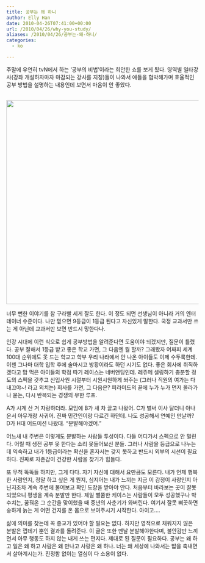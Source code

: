 ```yaml
---
title: 공부는 왜 하니
author: Elly Han
date: 2010-04-26T07:41:00+00:00
url: /2010/04/26/why-you-study/
aliases: /2010/04/26/공부는-왜-하니/
categories:
  - ko

---
```

주말에 우연히 tvN에서 하는 ‘공부의 비법’이라는 희안한 쇼를 보게 됬다. 영역별 일타강사(강좌 개설하자마자 마감되는 강사를 지칭)들이 나와서 애들을 협박해가며 효율적인 공부 방법을 설명하는 내용인데 보면서 마음이 안 좋았다.

  


&nbsp;<IMG border="0" alt="" src="https://i1.wp.com/pds16.egloos.com/pds/201004/13/75/e0012875_4bc338c62891b.jpg?resize=600%2C535" width="600" height="535"  data-recalc-dims="1" />

너무 뻔한 이야기를 참 구라빨 세게 잘도 한다. 이 정도 되면 선생님이 아니라 거의 엔터테이너 수준이다. 나만 믿으면 9등급이 1등급 된다고 자신있게 말한다. 국정 교과서만 쓰는 게 아닌데 교과서만 보면 반드시 망한다나. 

  


인강 시대에 이런 식으로 쉽게 공부방법을 알려준다면 도움이야 되겠지만, 질문이 틀렸다. 공부 잘해서 1등급 받고 좋은 학교 가면, 그 다음엔 뭘 할까? 그래봤자 어짜피 세계 100대 순위에도 못 드는 학교고 학부 우리 나라에서 안 나온 아이들도 이제 수두룩한데. 이젠 그나마 대학 입학 후에 술마시고 방황이라도 하던 시기도 없다. 좋은 회사에 취직하겠다고 맘 먹은 아이들의 학점 따기 레이스는 네버앤딩인데. 레쥬메 셀링하기 충분할 정도의 스펙을 갖추고 신입사원 시절부터 시원시원하게 쏴주는 (그러나 직원의 여가는 다 내끄야~! 라고 외치는) 회사를 가면, 그 다음은? 피라미드의 끝에 누가 누가 먼저 올라가나 묻는, 다시 반복되는 경쟁의 무한 루프. 

  


A가 시계 산 거 자랑하더라. 모임에 B가 새 차 끌고 나왔어. C가 벌써 이사 달더니 아나운서 아무개랑 사귀어. 진짜 민간인이랑 다르긴 하던데. 나도 성공해서 연예인 만날까? D가 H대 어드미션 나왔대. “분발해야겠어.”

  


어느새 내 주변은 이렇게도 분발하는 사람들 투성이다. 다들 어디가서 스펙으로 안 밀린다. 어릴 때 생전 공부 못 한다는 소리 못들어보신 분들. 그러나 사람을 등급으로 나누는데 익숙하고 내가 1등급이라는 확신을 혼자서는 갖지 못하고 반드시 외부의 시선이 필요하다. 진짜로 자존감이 건강한 사람을 찾기가 힘들다.

  


또 무척 똑똑들 하지만, 그게 다다. 자기 자신에 대해서 요만큼도 모른다. 내가 언제 행복한 사람인지, 정말 하고 싶은 게 뭔지, 심지어는 내가 느끼는 지금 이 감정이 사랑인지 아닌지조차 계속 주변에 물어보고 확인 도장을 받아야 안다. 처음부터 바라보는 곳이 잘못되었으니 평생을 계속 분발만 한다. 제일 뻘쭘한 케이스는 사람들이 모두 성공했구나 박수치는, 꿈꿔온 그 순간을 맞이했을 때 중년의 사춘기가 와버린다. 여기서 잘못 삐끗하면 숭하게 늙는 게 어떤 건지를 온 몸으로 보여주시기 시작한다. 아이고….

  


삶에 의미를 찾는데 꼭 종교가 있어야 할 필요는 없다. 하지만 영적으로 채워지지 않은 분발은 껍데기 뿐인 결과를 돌려준다. 이 글은 또한 맨날 분발해야한다며, 불안감만 느끼면서 아무 행동도 하지 않는 내게 쓰는 편지다. 제대로 된 질문이 필요하다. 공부는 왜 하고 일은 왜 하고 사람은 왜 만나고 사랑은 왜 하나. 너는 왜 세상에 나와서는 밥을 축내면서 살아계시는가. 진정함 없이는 열심이 다 소용이 없다.